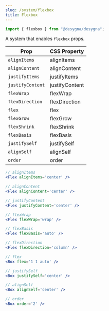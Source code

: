 ```yaml
---
slug: /system/flexbox
title: Flexbox
---
```


```js
import { flexbox } from "@desygna/desygna";
```

A system that enables `flexbox` props.

| Prop             | CSS Property   |
| ---------------- | -------------- |
| `alignItems`     | alignItems     |
| `alignContent`   | alignContent   |
| `justifyItems`   | justifyItems   |
| `justifyContent` | justifyContent |
| `flexWrap`       | flexWrap       |
| `flexDirection`  | flexDirection  |
| `flex`           | flex           |
| `flexGrow`       | flexGrow       |
| `flexShrink`     | flexShrink     |
| `flexBasis`      | flexBasis      |
| `justifySelf`    | justifySelf    |
| `alignSelf`      | alignSelf      |
| `order`          | order          |

```jsx
// alignItems
<Flex alignItems='center' />

// alignContent
<Flex alignContent='center' />

// justifyContent
<Flex justifyContent='center' />

// flexWrap
<Flex flexWrap='wrap' />

// flexBasis
<Flex flexBasis='auto' />

// flexDirection
<Flex flexDirection='column' />

// flex
<Box flex='1 1 auto' />

// justifySelf
<Box justifySelf='center' />

// alignSelf
<Box alignSelf='center' />

// order
<Box order='2' />
```
